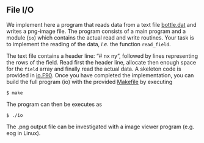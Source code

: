 ## File I/O

We implement here a program that reads data from a text file [bottle.dat](bottle.dat) and writes a png-image file. The program consists of a main program and a module (`io`) which contains the actual read and write routines. Your task is to implement the reading of the data, *i.e.* the function `read_field`. 

The text file contains a header line: “# nx ny”, followed by lines representing the rows of the field. Read first the header line, allocate then enough space for the `field` array and finally read the actual data. A skeleton code is provided in
[io.F90](io.F90). Once you have completed the implementation, you can
build the full program (io) with the provided [Makefile](Makefile) by
executing
```
$ make
```
The program can then be executes as
```
$ ./io
```

The .png output file can be investigated with a image viewer program (e.g. eog in Linux). 
